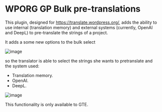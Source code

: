 # WPORG GP Bulk pre-translations

This plugin, designed for https://translate.wordpress.org/, adds the ability to use internal (translation memory) and
external systems (currently, OpenAI and DeepL) to pre-translate the strings of a project.

It adds a some new options to the bulk select 

![image](https://github.com/amieiro/wporg-gp-bulk-pretranslations/assets/1667814/dd8306b0-e325-4bbc-9ede-0d38cb685222)

so the translator is able to select the strings she wants to pretranslate and the system used:
- Translation memory.
- OpenAI.
- DeepL.

![image](https://github.com/amieiro/wporg-gp-bulk-pretranslations/assets/1667814/dd0c969e-8ac3-4e91-8138-d49b9e941a65)


This functionality is only available to GTE.
